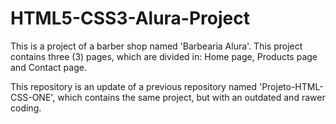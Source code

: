 # HTML5-CSS3-Alura-Project

This is a project of a barber shop named 'Barbearia Alura'. This project contains three (3) pages, which are divided in: Home page, Products page and Contact page.

This repository is an update of a previous repository named 'Projeto-HTML-CSS-ONE', which contains the same project, but with an outdated and rawer coding.
